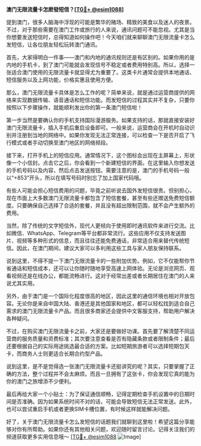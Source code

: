 **澳门无限流量卡怎麽發短信？[[TG💪+ @esim1088](https://t.me/s/esim1088)]**

提到澳门，很多人脑海中浮现的可能是繁华的赌场、精致的美食以及迷人的夜景。不过，对于那些需要在澳门工作或旅行的人来说，通讯问题可不能忽视。尤其是当你想要发送短信时，总得知道如何操作吧！今天咱们就来聊聊澳门无限流量卡怎么发短信，让各位朋友轻松玩转澳门通讯。

首先，大家得明白一件事——澳门和内地的通讯规则还是有区别的。如果你用的是内地的手机卡，到了澳门可能就会发现信号不稳定或者费用特别高。所以，选择一张适合澳门使用的无限流量卡就显得尤为重要了。这类卡片通常会提供本地通话、短信服务以及上网功能，价格实惠且使用方便。

那么，澳门无限流量卡具体是怎么工作的呢？简单来说，就是通过运营商提供的网络来实现数据传输、语音通话和短信功能。而发短信的过程其实并不复杂，只要你按照以下步骤操作，就能顺利发出你的第一条澳门短信啦！

第一步当然是要确认你的手机支持国际漫游服务。如果支持的话，那就直接安装好澳门无限流量卡，插入手机后重启设备即可。一般来说，运营商会在开机时自动识别并注册到当地的网络中。如果你发现无法正常连接，可以检查一下是否开启了飞行模式或者手动切换至澳门地区的网络频段。

接下来，打开手机上的短信应用。通常情况下，这个图标会出现在主屏幕上，形状像一个小信封。点击它之后，你会看到一个新建短信的界面。在这里输入你想发送的手机号码以及内容，然后点击发送按钮。需要注意的是，澳门的手机号码一般以“+853”开头，所以在填写号码时别忘了加上国家代码哦。

有些人可能会担心短信费用的问题，毕竟之前听说去国外发短信很贵。但别担心，现在市面上大多数澳门无限流量卡都包含了短信套餐，甚至有些还赠送免费短信额度。只要确保自己选择了合适的套餐，并且没有超出限制范围，就不会产生额外的费用。

当然，除了传统的文字短信外，现代人更倾向于使用即时通讯软件来进行交流。比如微信、WhatsApp、Telegram等平台都非常流行。这些应用不仅支持发送图片、视频等多种形式的信息，而且往往还能免费通话，非常适合用来替代传统短信。因此，在澳门期间，建议大家可以多利用这些工具与家人朋友保持联系。

说到这里，不得不提一下澳门无限流量卡的一些附加优势。例如，它不仅能帮你节省通话和短信成本，还可以让你随时随地享受高速上网体验。无论是浏览网页、观看视频还是在线办公，都能流畅进行。这对于经常出差或者长期居住在澳门的人来说尤其实用。

另外，由于澳门是一个国际化程度很高的地区，因此这里的通信环境也相对开放包容。无论你是来自中国大陆、香港还是其他国家和地区，都可以轻松找到适合自己需求的澳门无限流量卡产品。而且很多商家还会提供中文客服支持，帮助用户解决各种疑问。

不过，在购买澳门无限流量卡之前，大家还是要做好功课。首先要了解清楚不同运营商的服务质量和资费标准；其次要注意查看是否有隐藏条款或者限制条件；最后还要根据自己的实际用途挑选最合适的方案。比如短期旅游者可以选择短期包天卡，而商务人士则更适合长期合约型产品。

说到这里，是不是觉得选一张澳门无限流量卡还挺讲究的呢？其实，只要掌握了正确的方法，整个过程并不会太麻烦。而且一旦拥有了这张卡，你会发现它真的能为你的澳门之旅增添不少便利。

最后再给大家一个小贴士：为了保证通信顺畅，记得定期检查手机设置中的日期时间是否准确。因为如果系统时间不对的话，可能会导致短信无法正常发送。此外，也可以尝试重启手机或者更换SIM卡槽位置，有时候这样就能解决问题。

好了，关于澳门无限流量卡怎么发短信的话题我们就聊到这里啦！希望这篇分享能够对你有所帮助。如果你还有其他相关问题，欢迎随时留言讨论。记得关注我们的频道获取更多实用信息哦～ [[TG💪+ @esim1088](https://t.me/s/esim1088) ![Image](https://i.postimg.cc/4NQfJmqS/Snipaste-2025-05-13-00-14-12.png)]
